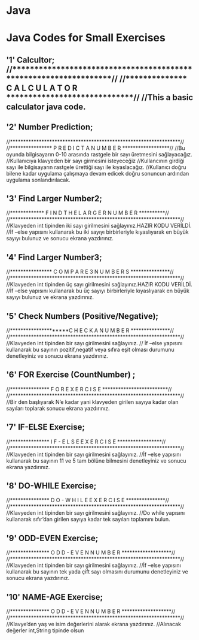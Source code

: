 # Java
<h1> Java Codes for Small Exercises</h1>

 <h2> '1' Calcultor; 
    //*****************************************************************//
    //************** C A L C U L A T O R *****************************//
    //This a basic calculator java code.


<h2>  '2' Number Prediction; </h2>
    //*****************************************************************//
    //**************** P R E D I C T  A  N U M B E R ******************//
    //Bu oyunda bilgisayarın 0-10 arasında rastgele bir sayı üretmesini sağlayacağız.
    //Kullanıcıya  klavyeden bir sayı girmesini isteyeceğiz
    //Kullancının girdiği sayı ile bilgisayarın rastgele ürettiği sayı ile kıyaslacağız.
    //Kullanıcı doğru bilene kadar uygulama çalışmaya devam edicek doğru sonuncun ardından uygulama sonlandırılacak.


<h2>  '3' Find Larger Number2; </h2>
    //************* F I N D  T H E  L A R G E R  N U M B E R **********//
    //*****************************************************************//
    //Klavyeden int tipinden iki sayı girilmesini sağlayınız.HAZIR KODU VERİLDİ.
    //İf –else yapısını kullanarak bu iki sayıyı birbirleriyle kıyaslıyarak en büyük sayıyı bulunuz ve sonucu ekrana yazdırınız.


<h2>  '4' Find Larger Number3; </h2>
    //**************** C O M P A R E  3   N U M B E R S ***************//
    //*****************************************************************//
    //Klavyeden int tipinden üç sayı girilmesini sağlayınız.HAZIR KODU VERİLDİ.
    //İf –else yapısını kullanarak bu üç sayıyı birbirleriyle kıyaslıyarak en büyük sayıyı bulunuz ve ekrana yazdırınız.


 <h2>  '5' Check Numbers (Positive/Negative);</h2>
    //*********************C H E C K   A   N U M B E R  ***************//
    //*****************************************************************//
    //Klavyeden int tipinden bir sayı girilmesini sağlayınız.
    // İf –else yapısını kullanarak bu sayının pozitif,negatif veya sıfıra eşit olması durumunu denetleyiniz  ve sonucu ekrana yazdırınız.


 <h2>  '6' FOR Exercise (CountNumber) ;  </h2>
    //*************** F O R   E X E R C I S E *************************//
    //*****************************************************************//
    //Bir den başlıyarak N’e kadar yani klavyeden girilen sayıya kadar olan  sayıları toplarak sonucu ekrana yazdırınız.


 <h2>  '7' IF-ELSE Exercise; </h2>
    //*************** I F - E L S E   E X E R C I S E *****************//
    //*****************************************************************//
    //Klavyeden int tipinden bir sayı girilmesini sağlayınız.
    //İf –else yapısını kullanarak bu sayının 11 ve 5 tam bölüne bilmesini denetleyiniz ve sonucu ekrana yazdırınız.


 <h2>  '8' DO-WHILE Exercise; </h2>
    //*************** D O - W H I L E   E X E R C I S E ***************//
    //*****************************************************************//
    //Klavyeden int tipinden bir sayı girilmesini sağlayınız.
    //Do while yapısını kullanarak sıfır’dan girilen sayıya kadar tek sayıları toplamını bulun.


 <h2>  '9' ODD-EVEN Exercise; </h2>
    //*************** O D D - E V E N   N U M B E R *******************//
    //*****************************************************************//
    //Klavyeden int tipinden bir sayı girilmesini sağlayınız.
    //İf –else yapısını kullanarak bu sayının tek yada çift sayı olmasını durumunu denetleyiniz ve sonucu ekrana yazdırınız.


 <h2>  '10' NAME-AGE Exercise;</h2>
    //*************** O D D - E V E N   N U M B E R *******************//
    //*****************************************************************//
    //Klavye’den yaş ve isim değerlerini alarak ekrana yazdırınız.
    //Alınacak değerler int,String tipinde olsun




